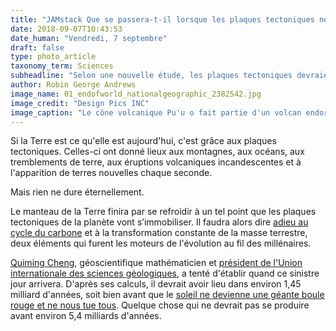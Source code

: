 ```yaml
---
title: "JAMstack Que se passera-t-il lorsque les plaques tectoniques ne se déplaceront plus ?"
date: 2018-09-07T10:43:53
date_human: "Vendredi, 7 septembre"
draft: false
type: photo_article
taxonomy_term: Sciences
subheadline: "Selon une nouvelle étude, les plaques tectoniques devraient s’immobiliser dans 1,45 milliard d’années."
author: Robin George Andrews
image_name: 01_endofworld_nationalgeographic_2382542.jpg
image_credit: "Design Pics INC"
image_caption: "Le cône volcanique Pu'u o fait partie d'un volcan endormi du parc national de Haleakalā, situé sur l'île de Maui, à Hawaï."
---
```


<p>Si la Terre est ce qu'elle est aujourd'hui, c'est grâce aux plaques tectoniques. Celles-ci ont donné lieux&nbsp;aux&nbsp;montagnes, aux océans, aux tremblements de terre, aux éruptions volcaniques incandescentes et à l'apparition de terres nouvelles chaque seconde.</p>

<p>Mais rien ne dure éternellement.</p>

<p>Le manteau de la Terre finira par se refroidir à un tel point que les plaques tectoniques de la planète vont s’immobiliser. Il faudra alors dire <a href="https://deepcarbon.net/feature/subduction-and-deep-carbon-cycle">adieu au cycle du carbone</a>&nbsp;et&nbsp;à la transformation constante de la masse terrestre, deux éléments qui furent les moteurs de l'évolution au fil des millénaires.</p>

<p><a href="http://lassonde.yorku.ca/users/qiumingcheng">Quiming Cheng</a>, géoscientifique mathématicien et <a href="http://iugs.org/index.php?page=directory#EC">président de l'Union internationale des sciences géologiques</a>, a tenté d'établir quand ce sinistre jour arrivera. D'après ses calculs, il devrait avoir lieu dans environ 1,45 milliard d'années, soit bien avant que le <a href="https://www.universetoday.com/12648/will-earth-survive-when-the-sun-becomes-a-red-giant/">soleil ne devienne une&nbsp;géante boule rouge et ne nous tue tous</a>. Quelque chose qui ne devrait pas se produire avant environ 5,4 milliards d'années.</p>

